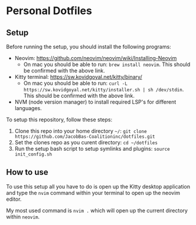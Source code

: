 # Personal Dotfiles
## Setup

Before running the setup, you should install the following programs:
- Neovim: https://github.com/neovim/neovim/wiki/Installing-Neovim
    - On mac you should be able to run: `brew install neovim`. This should be confirmed with the
    above link.
- Kitty terminal: https://sw.kovidgoyal.net/kitty/binary/
    - On mac you should be able to run: `curl -L https://sw.kovidgoyal.net/kitty/installer.sh | sh /dev/stdin`.
    This should be confirmed with the above link.
- NVM (node version manager) to install required LSP's for different languages. 

To setup this repository, follow these steps:
1. Clone this repo into your home directory `~/`: `git clone https://github.com/JacobBas-Coalitioninc/dotfiles.git`
2. Set the clones repo as you curent directory: `cd ~/dotfiles`
3. Run the setup bash script to setup symlinks and plugins: `source init_config.sh`


## How to use

To use this setup all you have to do is open up the Kitty desktop application and type the
`nvim` command within your terminal to open up the neovim editor.

My most used command is `nvim .` which will open up the current directory within `neovim`.
